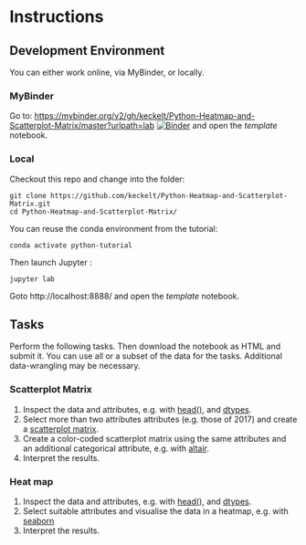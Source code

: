 
# Instructions

## Development Environment
You can either work online, via MyBinder, or locally.

### MyBinder

Go to: https://mybinder.org/v2/gh/keckelt/Python-Heatmap-and-Scatterplot-Matrix/master?urlpath=lab
[![Binder](https://mybinder.org/badge_logo.svg)](https://mybinder.org/v2/gh/keckelt/Python-Heatmap-and-Scatterplot-Matrix/master?urlpath=lab)
 and open the *template* notebook.

### Local
Checkout this repo and change into the folder:
```
git clone https://github.com/keckelt/Python-Heatmap-and-Scatterplot-Matrix.git
cd Python-Heatmap-and-Scatterplot-Matrix/
```

You can reuse the conda environment from the tutorial:
```
conda activate python-tutorial
```

Then launch Jupyter :
```
jupyter lab
```

Goto http://localhost:8888/ and open the *template* notebook.

## Tasks

Perform the following tasks.
Then download the notebook as HTML and submit it.
You can use all or a subset of the data for the tasks. Additional data-wrangling may be necessary.

### Scatterplot Matrix

1. Inspect the data and attributes, e.g. with [head()](https://pandas.pydata.org/pandas-docs/stable/reference/api/pandas.DataFrame.head.html), and [dtypes](https://pandas.pydata.org/pandas-docs/stable/reference/api/pandas.DataFrame.dtypes.html#pandas.DataFrame.dtypes).
2. Select more than two attributes attributes (e.g. those of 2017) and create a [scatterplot matrix](https://pandas.pydata.org/pandas-docs/stable/reference/api/pandas.plotting.scatter_matrix.html).
3. Create a color-coded scatterplot matrix using the same attributes and an additional categorical attribute, e.g. with [altair](https://altair-viz.github.io/gallery/scatter_matrix.html).
4. Interpret the results.

### Heat map

1. Inspect the data and attributes, e.g. with [head()](https://pandas.pydata.org/pandas-docs/stable/reference/api/pandas.DataFrame.head.html), and [dtypes](https://pandas.pydata.org/pandas-docs/stable/reference/api/pandas.DataFrame.dtypes.html#pandas.DataFrame.dtypes).
2. Select suitable attributes and visualise the data in a heatmap, e.g. with [seaborn](https://seaborn.pydata.org/generated/seaborn.heatmap.html)
3. Interpret the results.

